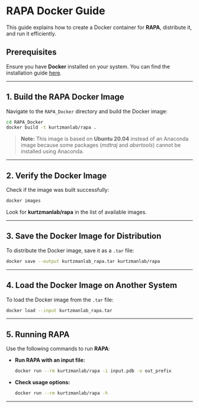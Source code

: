 # **RAPA Docker Guide**  

This guide explains how to create a Docker container for **RAPA**, distribute it, and run it efficiently.  

## **Prerequisites**  
Ensure you have **Docker** installed on your system. You can find the installation guide [here](https://docs.docker.com/desktop/setup/install).  

---

## **1. Build the RAPA Docker Image**  

Navigate to the `RAPA_Docker` directory and build the Docker image:  

```sh
cd RAPA_Docker
docker build -t kurtzmanlab/rapa .
```

> **Note:** This image is based on **Ubuntu 20.04** instead of an Anaconda image because some packages (*mdtraj* and *abertools*) cannot be installed using Anaconda.  

---

## **2. Verify the Docker Image**  

Check if the image was built successfully:  

```sh
docker images
```

Look for **kurtzmanlab/rapa** in the list of available images.  

---

## **3. Save the Docker Image for Distribution**  

To distribute the Docker image, save it as a `.tar` file:  

```sh
docker save --output kurtzmanlab_rapa.tar kurtzmanlab/rapa
```

---

## **4. Load the Docker Image on Another System**  

To load the Docker image from the `.tar` file:  

```sh
docker load --input kurtzmanlab_rapa.tar
```

---

## **5. Running RAPA**  

Use the following commands to run **RAPA**:  

- **Run RAPA with an input file:**  
  ```sh
  docker run --rm kurtzmanlab/rapa -i input.pdb -o out_prefix
  ```

- **Check usage options:**  
  ```sh
  docker run --rm kurtzmanlab/rapa -h
  ```

---


